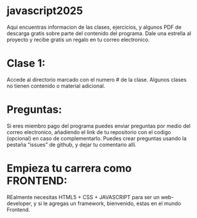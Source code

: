 # javascript2025

Aqui encuentras informacion de las clases, ejercicios, y algunos PDF de descarga gratis sobre parte del contenido del programa. Dale una estrella al proyecto y recibe gratis un regalo en tu correo electronico.

# Clase 1:

Accede al directorio marcado con el numero # de la clase. Algunos clases no tienen contenido o material adicional.

# Preguntas:

Si eres miembro pago del programa puedes enviar preguntas por medio del correo electronico, añadiendo el link de tu repositorio con el codigo (opcional) en caso de complementarlo. Puedes crear preguntas usando la pestaña "issues" de github, y dejar tu comentario allí.

# Empieza tu carrera como FRONTEND:

REalmente necesitas HTML5 + CSS + JAVASCRIPT para ser un web-developer, y si le agregas un framework, bienvenido, estas en el mundo Frontend.
